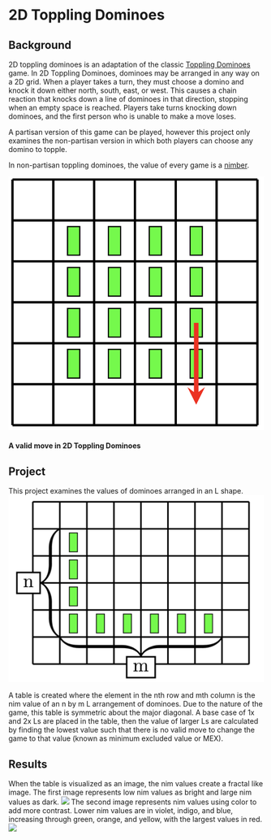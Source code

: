 # 2D Toppling Dominoes

## Background
2D toppling dominoes is an adaptation of the classic [Toppling Dominoes](http://library.msri.org/books/Book63/files/131104-Fink.pdf) game. In 2D Toppling Dominoes, dominoes may be arranged in any way on a 2D grid. When a player takes a turn, they must choose a domino and knock it down either north, south, east, or west. This causes a chain reaction that knocks down a line of dominoes in that direction, stopping when an empty space is reached. Players take turns knocking down dominoes, and the first person who is unable to make a move loses.

A partisan version of this game can be played, however this project only examines the non-partisan version in which both players can choose any domino to topple.

In non-partisan toppling dominoes, the value of every game is a [nimber](https://en.wikipedia.org/wiki/Nimber).

![](md_images/Example_Move.png)
#### A valid move in 2D Toppling Dominoes

## Project
This project examines the values of dominoes arranged in an L shape.
![](md_images/L_Shape.png)

A table is created where the element in the nth row and mth column is the nim value of an n by m L arrangement of dominoes. Due to the nature of the game, this table is symmetric about the major diagonal. A base case of 1x and 2x Ls are placed in the table, then the value of larger Ls are calculated by finding the lowest value such that there is no valid move to change the game to that value (known as minimum excluded value or MEX). 

## Results
When the table is visualized as an image, the nim values create a fractal like image. The first image represents low nim values as bright and large nim values as dark.
![](md_images/sqrt_image.png)
The second image represents nim values using color to add more contrast. Lower nim values are in violet, indigo, and blue, increasing through green, orange, and yellow, with the largest values in red.
![](md_images/log_color_image.png)